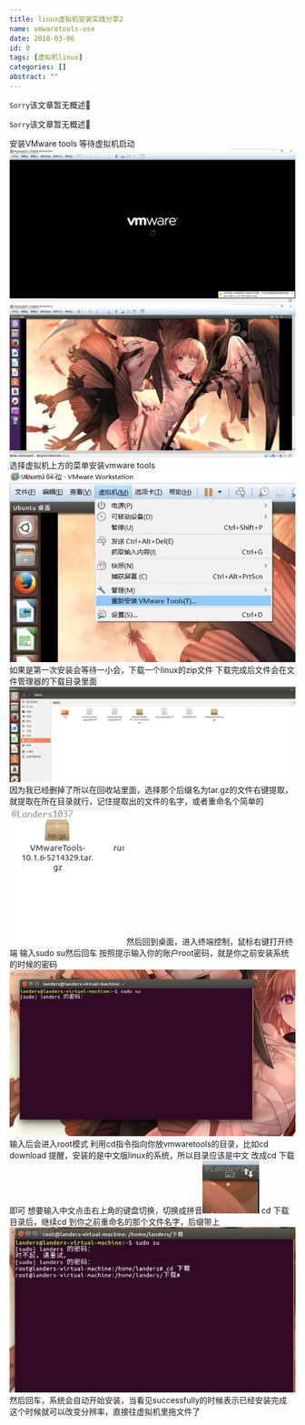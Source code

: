 ```yaml
---
title: linux虚拟机安装实践分享2
name: vmwaretools-use
date: 2018-03-06
id: 0
tags: [虚拟机linux]
categories: []
abstract: ""
---
```

<code>Sorry</code>该文章暂无概述💊
<!--more-->
<code>Sorry</code>该文章暂无概述💊
<!--more-->


安装VMware tools 等待虚拟机启动
![](/images/vmwaretools-use-1.webp)
![](/images/vmwaretools-use-2.webp) 选择虚拟机上方的菜单安装vmware tools 
![](/images/vmwaretools-use-3.webp) 如果是第一次安装会等待一小会，下载一个linux的zip文件 下载完成后文件会在文件管理器的下载目录里面
![](/images/vmwaretools-use-4.webp)
因为我已经删掉了所以在回收站里面，选择那个后缀名为tar.gz的文件右键提取，就提取在所在目录就行，记住提取出的文件的名字，或者重命名个简单的 
![](/images/vmwaretools-use-5.webp) 然后回到桌面，进入终端控制，鼠标右键打开终端 输入sudo su然后回车 按照提示输入你的账户root密码，就是你之前安装系统的时候的密码
![](/images/vmwaretools-use-6.webp) 
输入后会进入root模式 利用cd指令指向你放vmwaretools的目录，比如cd download 提醒，安装的是中文版linux的系统，所以目录应该是中文 改成cd 下载即可 想要输入中文点击右上角的键盘切换，切换成拼音![](/images/vmwaretools-use-7.webp) 
cd 下载目录后，继续cd 到你之前重命名的那个文件名字，后缀带上
![](/images/vmwaretools-use-8.webp)
然后回车，系统会自动开始安装，当看见successfully的时候表示已经安装完成 这个时候就可以改变分辨率，直接往虚拟机里拖文件了